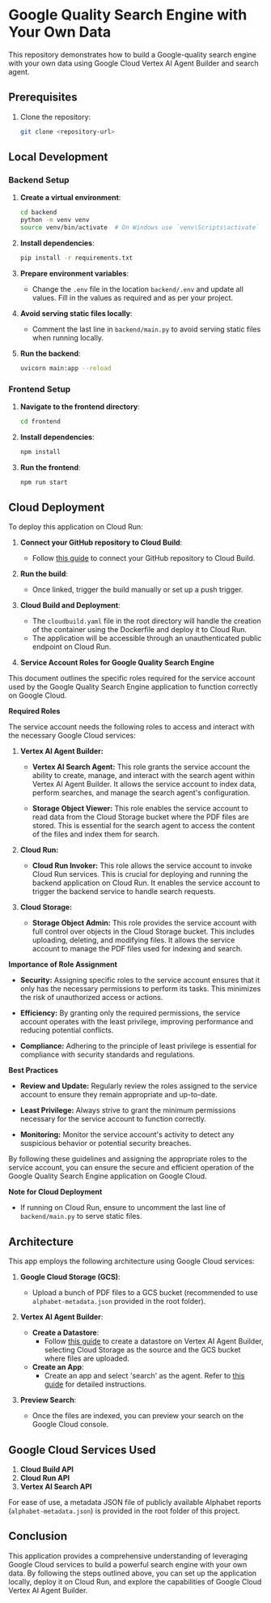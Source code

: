 # Google Quality Search Engine with Your Own Data

This repository demonstrates how to build a Google-quality search engine with your own data using
Google Cloud Vertex AI Agent Builder and search agent.

## Prerequisites

1. Clone the repository:
   ```sh
   git clone <repository-url>
   ```

## Local Development

### Backend Setup

1. **Create a virtual environment**:

   ```sh
   cd backend
   python -m venv venv
   source venv/bin/activate  # On Windows use `venv\Scripts\activate`
   ```

2. **Install dependencies**:

   ```sh
   pip install -r requirements.txt
   ```

3. **Prepare environment variables**:

   - Change the `.env` file in the location `backend/.env` and update all values. Fill in the values as required and as per your project.

4. **Avoid serving static files locally**:

   - Comment the last line in `backend/main.py` to avoid serving static files when running locally.

5. **Run the backend**:
   ```sh
   uvicorn main:app --reload
   ```

### Frontend Setup

1. **Navigate to the frontend directory**:

   ```sh
   cd frontend
   ```

2. **Install dependencies**:

   ```sh
   npm install
   ```

3. **Run the frontend**:
   ```sh
   npm run start
   ```

## Cloud Deployment

To deploy this application on Cloud Run:

1. **Connect your GitHub repository to Cloud Build**:

   - Follow [this guide](https://cloud.google.com/build/docs/automating-builds/github/connect-repo-github) to connect your GitHub repository to Cloud Build.

2. **Run the build**:

   - Once linked, trigger the build manually or set up a push trigger.

3. **Cloud Build and Deployment**:
   - The `cloudbuild.yaml` file in the root directory will handle the creation of the container using the Dockerfile and deploy it to Cloud Run.
   - The application will be accessible through an unauthenticated public endpoint on Cloud Run.
4. **Service Account Roles for Google Quality Search Engine**

This document outlines the specific roles required for the service account used by the Google Quality Search Engine application to function correctly on Google Cloud.

**Required Roles**

The service account needs the following roles to access and interact with the necessary Google Cloud services:

1. **Vertex AI Agent Builder:**

   - **Vertex AI Search Agent:** This role grants the service account the ability to create, manage, and interact with the search agent within Vertex AI Agent Builder. It allows the service account to index data, perform searches, and manage the search agent's configuration.

   - **Storage Object Viewer:** This role enables the service account to read data from the Cloud Storage bucket where the PDF files are stored. This is essential for the search agent to access the content of the files and index them for search.

2. **Cloud Run:**

   - **Cloud Run Invoker:** This role allows the service account to invoke Cloud Run services. This is crucial for deploying and running the backend application on Cloud Run. It enables the service account to trigger the backend service to handle search requests.

3. **Cloud Storage:**

   - **Storage Object Admin:** This role provides the service account with full control over objects in the Cloud Storage bucket. This includes uploading, deleting, and modifying files. It allows the service account to manage the PDF files used for indexing and search.

**Importance of Role Assignment**

- **Security:** Assigning specific roles to the service account ensures that it only has the necessary permissions to perform its tasks. This minimizes the risk of unauthorized access or actions.

- **Efficiency:** By granting only the required permissions, the service account operates with the least privilege, improving performance and reducing potential conflicts.

- **Compliance:** Adhering to the principle of least privilege is essential for compliance with security standards and regulations.

**Best Practices**

- **Review and Update:** Regularly review the roles assigned to the service account to ensure they remain appropriate and up-to-date.

- **Least Privilege:** Always strive to grant the minimum permissions necessary for the service account to function correctly.

- **Monitoring:** Monitor the service account's activity to detect any suspicious behavior or potential security breaches.

By following these guidelines and assigning the appropriate roles to the service account, you can ensure the secure and efficient operation of the Google Quality Search Engine application on Google Cloud.

**Note for Cloud Deployment**

- If running on Cloud Run, ensure to uncomment the last line of `backend/main.py` to serve static files.

## Architecture

This app employs the following architecture using Google Cloud services:

1. **Google Cloud Storage (GCS)**:

   - Upload a bunch of PDF files to a GCS bucket (recommended to use `alphabet-metadata.json` provided in the root folder).

2. **Vertex AI Agent Builder**:

   - **Create a Datastore**:
     - Follow [this guide](https://cloud.google.com/generative-ai-app-builder/docs/create-data-store-es#cloud-storage) to create a datastore on Vertex AI Agent Builder, selecting Cloud Storage as the source and the GCS bucket where files are uploaded.
   - **Create an App**:
     - Create an app and select 'search' as the agent. Refer to [this guide](https://cloud.google.com/generative-ai-app-builder/docs/create-engine-es) for detailed instructions.

3. **Preview Search**:
   - Once the files are indexed, you can preview your search on the Google Cloud console.

## Google Cloud Services Used

1. **Cloud Build API**
2. **Cloud Run API**
3. **Vertex AI Search API**

For ease of use, a metadata JSON file of publicly available Alphabet reports (`alphabet-metadata.json`) is provided in the root folder of this project.

## Conclusion

This application provides a comprehensive understanding of leveraging Google Cloud services to build a powerful search engine with your own data. By following the steps outlined above, you can set up the application locally, deploy it on Cloud Run, and explore the capabilities of Google Cloud Vertex AI Agent Builder.
